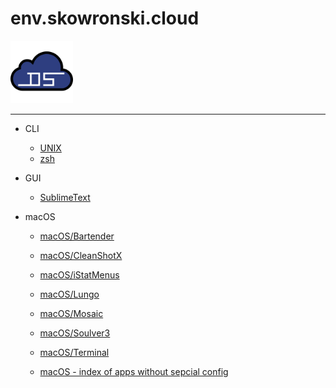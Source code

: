 # env.skowronski.cloud
<img src="_img/logo_cloud.png" height="100"/>

---

- CLI
	- [UNIX](UNIX/README.md)
	- [zsh](zsh/README.md)

- GUI
	- [SublimeText](SublimeText/README.md)

- macOS
	- [macOS/Bartender](macOS/Bartender/README.md)
	- [macOS/CleanShotX](macOS/CleanShotX/README.md)
	- [macOS/iStatMenus](macOS/iStatMenus/README.md)
	- [macOS/Lungo](macOS/Lungo/README.md)
	- [macOS/Mosaic](macOS/Mosaic/README.md)
	- [macOS/Soulver3](macOS/Soulver3/README.md)
	- [macOS/Terminal](macOS/Terminal/README.md)

	- [macOS - index of apps without sepcial config](macOS/README.md)

